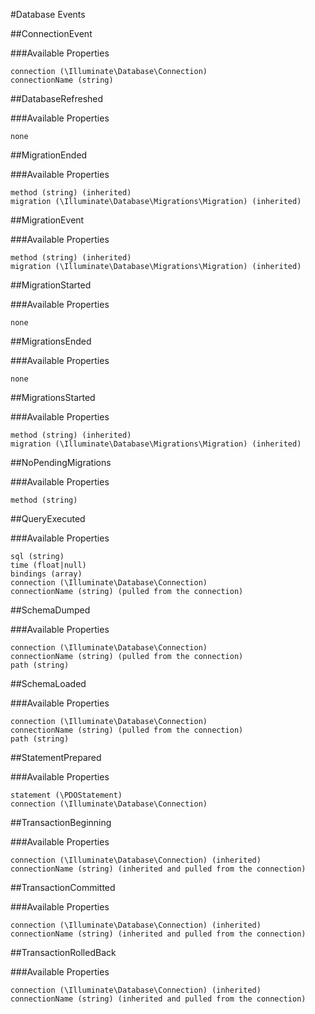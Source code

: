 #Database Events

##ConnectionEvent

###Available Properties

    connection (\Illuminate\Database\Connection)
    connectionName (string)

##DatabaseRefreshed

###Available Properties

    none

##MigrationEnded

###Available Properties

    method (string) (inherited)
    migration (\Illuminate\Database\Migrations\Migration) (inherited)

##MigrationEvent

###Available Properties

    method (string) (inherited)
    migration (\Illuminate\Database\Migrations\Migration) (inherited)

##MigrationStarted

###Available Properties

    none

##MigrationsEnded

###Available Properties

    none

##MigrationsStarted

###Available Properties

    method (string) (inherited)
    migration (\Illuminate\Database\Migrations\Migration) (inherited)

##NoPendingMigrations

###Available Properties

    method (string)

##QueryExecuted

###Available Properties

    sql (string)
    time (float|null)
    bindings (array)
    connection (\Illuminate\Database\Connection)
    connectionName (string) (pulled from the connection)

##SchemaDumped

###Available Properties

    connection (\Illuminate\Database\Connection)
    connectionName (string) (pulled from the connection)
    path (string)

##SchemaLoaded

###Available Properties

    connection (\Illuminate\Database\Connection)
    connectionName (string) (pulled from the connection)
    path (string)

##StatementPrepared

###Available Properties

    statement (\PDOStatement)
    connection (\Illuminate\Database\Connection)

##TransactionBeginning

###Available Properties

    connection (\Illuminate\Database\Connection) (inherited)
    connectionName (string) (inherited and pulled from the connection)

##TransactionCommitted

###Available Properties

    connection (\Illuminate\Database\Connection) (inherited)
    connectionName (string) (inherited and pulled from the connection)

##TransactionRolledBack

###Available Properties

    connection (\Illuminate\Database\Connection) (inherited)
    connectionName (string) (inherited and pulled from the connection)

